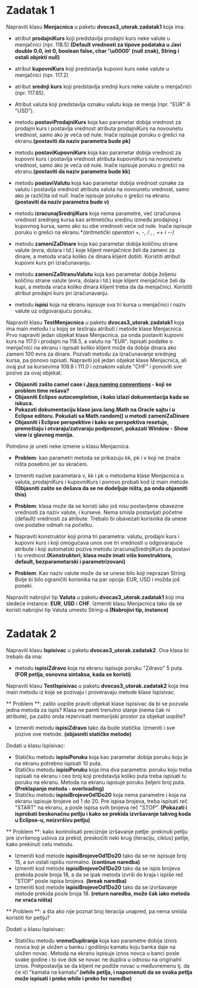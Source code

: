 # Zadatak 1

Napraviti klasu **Menjacnica** u paketu **dvocas3_utorak.zadatak1** koja ima:

- atribut **prodajniKurs** koji predstavlja prodajni kurs neke valute u menjačnici (npr. 118.5) **(Default vrednosti za tipove podataka u Javi double 0.0, int 0, boolean false, char '\u0000' (null znak), String i ostali objekti null)**
- atribut **kupovniKurs** koji predstavlja kupovni kurs neke valute u menjačnici (npr. 117.2)
- atribut **srednji kurs** koji predstavlja srednji kurs neke valute u menjačnici (npr. 117.85).
- Atribut valuta koji predstavlja oznaku valutu koja se menja (npr. "EUR" ili "USD").

- metodu **postaviProdajniKurs** koja kao parametar dobija vrednost za prodajni kurs i postavlja vrednost atributa prodajniKurs na novounetu vrednost, samo ako je veća od nule. Inače ispisuje poruku o grešci na ekranu.**(postaviti da naziv parametra bude pk)**

- metodu **postaviKupovniKurs** koja kao parametar dobija vrednost za kupovni kurs i postavlja vrednost atributa kupovniKurs na novounetu vrednost, samo ako je veća od nule. Inače ispisuje poruku o grešci na ekranu.**(postaviti da naziv parametra bude kk)**

- metodu **postaviValutu** koja kao parametar dobija vrednost oznake za valutu i postavlja vrednost atributa valuta na novounetu vrednost, samo ako je različita od null. Inače ispisuje poruku o grešci na ekranu.**(postaviti da naziv parametra bude v)**

- metodu **izracunajSrednjiKurs** koja nema parametre, već izračunava vrednost srednjeg kursa kao aritmetičku sredinu između prodajnog i kupovnog kursa, samo ako su obe vrednosti veće od nule. Inače ispisuje poruku o grešci na ekranu.**(aritmetički operatori +, -, / , *, ++ i --)**

- metodu **zameniZaDinare** koja kao parametar dobija količinu strane valute (evra, dolara i td.) koje klijent menjačnice želi da zameni za dinare, a metoda vraća koliko će dinara klijent dobiti. Koristiti atribut kupovni kurs pri izračunavanju.

- metodu **zameniZaStranuValutu** koja kao parametar dobija željenu količinu strane valute (evra, dolara i td.) koje klijent menjačnice želi da kupi, a metoda vraća koliko dinara klijent treba da da menjačnici. Koristiti atribut prodajni kurs pri izračunavanju.

- metodu **ispisi** koja na ekranu ispisuje sva tri kursa u menjačnici i naziv valute uz odgovarajuću poruku.

Napraviti klasu **TestMenjacnica** u paketu **dvocas3_utorak.zadatak1** koja ima main metodu i u kojoj se testiraju atributi i metode klase Menjacnica. Prvo napraviti jedan objekat klase Menjacnica, pa onda postaviti kupovni kurs na 117.0 i prodajni na 118.5, a valutu na "EUR". Ispisati podatke o menjačnici na ekranu i ispisati koliko klijent može da dobije dinara ako zameni 100 evra za dinare. Pozvati metodu za izračunavanje srednjeg kursa, pa ponovo ispisati. Napraviti još jedan objekat klase Menjacnica, ali ovaj put sa kursevima 109.8 i 111.0 i oznakom valute "CHF" i ponoviti sve pozive za ovaj objekat.



- **Objasniti zašto camel case i [Java naming conventions](https://www.oracle.com/java/technologies/javase/codeconventions-namingconventions.html) - koji se problem time rešava?**
- **Objasniti Eclipse autocompletion, i kako izlazi dokumentacija kada se iskuca.**
- **Pokazati dokumentaciju klase java.lang.Math na Oracle sajtu i u Eclipse editoru. Pokušati sa Math.random() u metodi zameniZaDinare**
- **Objasniti i Eclipse perspektive i kako se perspektiva resetuje, premeštaju i otvaraju/zatvaraju podprozori, pokazati Window - Show view iz glavnog menija.**

Potrebno je uneti neke izmene u klasu Menjacnica.

- **Problem**: kao parametri metoda se prikazuju kk, pk i v koji ne znače ništa posebno jer su skraćeni.
- Izmeniti nazive parametara v, kk i pk u metodama klase Menjacnica u valuta, prodajniKurs i kupovniKurs i ponovo probati kod iz main metode.**(Objasniti zašto se dešava da se ne dodeljuje ništa, pa onda objasniti this)**


- **Problem**: klasa može da se koristi iako još nisu postavljene obavezne vrednosti za naziv valute, i kurseve. Nema smisla postavljati početne (default) vrednosti za atribute. Trebalo bi obavezati korisnika da unese ove podatke odmah na početku.
- Napraviti konstruktor koji prima tri parametra: valutu, prodajni kurs i kupovni kurs i koji omogućava unos ove tri vrednosti u odgovarajuće atribute i koji automatski poziva metodu izracunajSrednjiKurs da postavi i tu vrednost.**(Konstruktori, klasa može imati više konstruktora, default, bezparametarski i parametrizovani)**


- **Problem**: Kao naziv valute može da se unese bilo koji neprazan String. Bolje bi bilo ograničiti korisnika na par opcija: EUR, USD i možda još poneki.


Napraviti nabrojivi tip **Valuta** u paketu **dvocas3_utorak.zadatak1** koji ima sledeće instance: **EUR**, **USD** i **CHF**. Izmeniti klasu Menjacnica tako da se koristi nabrojivi tip Valuta umesto String-a.**(Nabrojivi tip, instance)**


# Zadatak 2

Napraviti klasu **Ispisivac** u paketu **dvocas3_utorak.zadatak2**. Ova klasa bi trebalo da ima:

- metodu **ispisiZdravo** koja na ekranu ispisuje poruku "Zdravo" 5 puta. **(FOR petlja, osnovna sintaksa, kada se koristi)**

Napraviti klasu **TestIspisivac** u paketu **dvocas3_utorak.zadatak2** koja ima main metodu iz koje se pozivaju i proveravaju metode klase Ispisivac.

** Problem **: zašto uopšte praviti objekat klase Ispisivac da bi se pozvala jedna metoda za ispis? Klasa ne pamti trenutno stanje (nema čak ni atribute), pa zašto onda rezervisati memorijski prostor za objekat uopšte?

- Izmeniti metodu **ispisiZdravo** tako da bude statička. Izmeniti i sve pozive ove metode. **(objasniti statičke metode)**

Dodati u klasu Ispisivac:
- Statičku metodu **ispisiPoruku** koja kao parametar dobija poruku koju je na ekranu potrebno ispisati 10 puta.
- Statičku metodu **ispisiPoruku** koja ima dva parametra: poruku koju treba ispisati na ekranu i ceo broj koji predstavlja koliko puta treba ispisati tu poruku na ekranu. Metoda na ekranu ispisuje poruku željeni broj puta. **(Preklapanje metoda - overloading)**
- Statičku metodu **ispisiBrojeveOd1Do20** koja nema parametre i koja na ekranu ispisuje brojeve od 1 do 20. Pre ispisa brojeva, treba ispisati reč "START" na ekranu, a posle ispisa svih brojeva reč "STOP". **(Pokazati i isprobati beskonačnu petlju i kako se prekida izvršavanje takvog koda u Eclipse-u, neizvršivu petlju)**


** Problem **: kako kontrolisati preciznije izršavanje petlje: prekinuti petlju pre izvršenog uslova za prekid, preskočiti neki krug (iteraciju, ciklus) petlje, kako prekinuti celu metodu.

- Izmeniti kod metode **ispisiBrojeveOd1Do20** tako da se ne ispisuje broj 15, a svi ostali ispišu normalno. **(continue naredba)**
- Izmeniti kod metode **ispisiBrojeveOd1Do20** tako da se ispis brojeva prekida posle broja 18, a da se ipak metoda izvrši do kraja i ispiše reč "STOP" posle ispisa brojeva. **(break naredba)**
- Izmeniti kod metode **ispisiBrojeveOd1Do20** tako da se izvršavanje metode prekida posle broja 18. **(return naredba, može čak iako metoda ne vraća ništa)**


** Problem **: a šta ako nije poznat broj iteracija unapred, pa nema smisla koristiti for petlju?

Dodati u klasu Ispisivac:

- Statičku metodu **vremeDupliranja** koja kao parametre dobija iznos novca koji je uložen u banku i godišnju kamatu koju banka daje na uložen novac. Metoda na ekranu ispisuje iznos novca u banci posle svake godine i to sve dok se novac ne duplira u odnosu na originalni iznos. Pretpostavlja se da klijent ne podiže novac u međuvremenu tj. da će ići "kamata na kamatu".**(while petlja, i napomenuti da se svaka petlja može ispisati i preko while i preko for naredbe)**